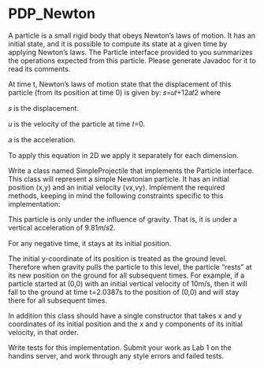 # PDP_Newton

A particle is a small rigid body that obeys Newton’s laws of motion. It has an initial state, and it is possible to compute its state at a given time by applying Newton’s laws. The  Particle interface provided to you summarizes the operations expected from this particle. Please generate Javadoc for it to read its comments.

At time t, Newton’s laws of motion state that the displacement of this particle (from its position at time 0) is given by:
𝑠=𝑢𝑡+12𝑎𝑡2
where

𝑠 is the displacement.

𝑢 is the velocity of the particle at time 𝑡=0.

𝑎 is the acceleration.

To apply this equation in 2D we apply it separately for each dimension.

Write a class named SimpleProjectile that implements the Particle interface. This class will represent a simple Newtonian particle. It has an initial position (x,y) and an initial velocity (vx,vy). Implement the required methods, keeping in mind the following constraints specific to this implementation:

This particle is only under the influence of gravity. That is, it is under a vertical acceleration of 9.81𝑚/𝑠2.

For any negative time, it stays at its initial position.

The initial y-coordinate of its position is treated as the ground level. Therefore when gravity pulls the particle to this level, the particle “rests” at its new position on the ground for all subsequent times. For example, if a particle started at (0,0) with an initial vertical velocity of 10m/s, then it will fall to the ground at time t=2.0387s to the position of (0,0) and will stay there for all subsequent times.

In addition this class should have a single constructor that takes x and y coordinates of its initial position and the x and y components of its initial velocity, in that order.

Write tests for this implementation. Submit your work as Lab 1 on the handins server, and work through any style errors and failed tests.
